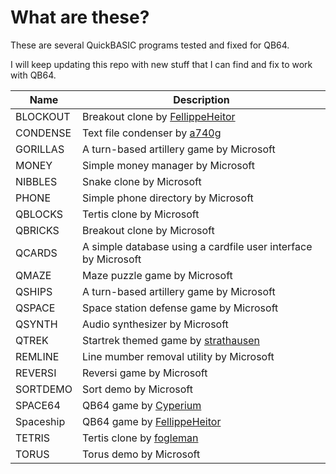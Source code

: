 # What are these?

These are several QuickBASIC programs tested and fixed for QB64.

I will keep updating this repo with new stuff that I can find and fix to work with QB64.

| Name | Description |
|------|-------------|
| BLOCKOUT | Breakout clone by [FellippeHeitor](https://github.com/FellippeHeitor)
| CONDENSE | Text file condenser by [a740g](https://github.com/a740g)
| GORILLAS | A turn-based artillery game by Microsoft
| MONEY | Simple money manager by Microsoft
| NIBBLES | Snake clone by Microsoft
| PHONE | Simple phone directory by Microsoft
| QBLOCKS | Tertis clone by Microsoft
| QBRICKS | Breakout clone by Microsoft
| QCARDS | A simple database using a cardfile user interface by Microsoft
| QMAZE | Maze puzzle game by Microsoft
| QSHIPS | A turn-based artillery game by Microsoft
| QSPACE | Space station defense game by Microsoft
| QSYNTH | Audio synthesizer by Microsoft
| QTREK | Startrek themed game by [strathausen](https://github.com/strathausen)
| REMLINE | Line mumber removal utility by Microsoft
| REVERSI | Reversi game by Microsoft
| SORTDEMO | Sort demo by Microsoft
| SPACE64 | QB64 game by [Cyperium](https://wiki.qb64.org/wiki/A_Small_Game_Tutorial)
| Spaceship | QB64 game by [FellippeHeitor](https://github.com/FellippeHeitor)
| TETRIS | Tertis clone by [fogleman](https://github.com/fogleman)
| TORUS | Torus demo by Microsoft
